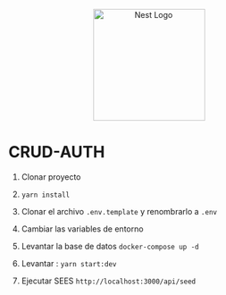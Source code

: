 <p align="center">
  <a href="http://nestjs.com/" target="blank"><img src="https://nestjs.com/img/logo-small.svg" width="200" alt="Nest Logo" /></a>
</p>

# CRUD-AUTH

1. Clonar proyecto

2. ```yarn install```

3. Clonar el archivo ```.env.template``` y renombrarlo a ```.env```
4. Cambiar las variables de entorno

5. Levantar la base de datos
```docker-compose up -d```

6. Levantar : ```yarn start:dev```

7. Ejecutar SEES
```http://localhost:3000/api/seed```